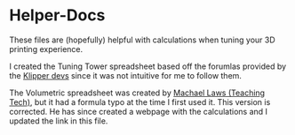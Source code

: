 # Helper-Docs

These files are (hopefully) helpful with calculations when tuning your 3D printing experience.

I created the Tuning Tower spreadsheet based off the forumlas provided by the [Klipper devs](https://github.com/KevinOConnor/klipper) since
it was not intuitive for me to follow them.

The Volumetric spreadsheet was created by [Machael Laws (Teaching Tech)](https://teachingtechyt.github.io/), but it had a formula typo at the time
I first used it. This version is corrected. He has since created a webpage with the calculations and I updated the link in this file.
